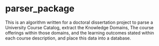# parser_package

This is an algorithm written for a doctoral dissertation project to parse a University Course Catalog, 
extract the Knowledge Domains, The course offerings within those domains, and the learning outcomes stated
within each course description, and place this data into a database.